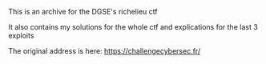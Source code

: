 This is an archive for the DGSE's richelieu ctf

It also contains my solutions for the whole ctf and explications for the last 3 exploits

The original address is here:
https://challengecybersec.fr/
